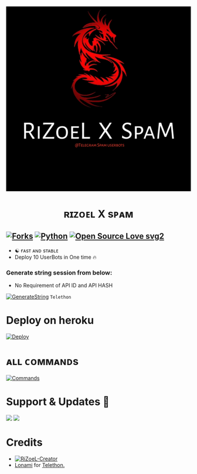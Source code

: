 <p align="center">
  <img src="./resources/logo.jpg" alt="RiZoeLXSpam Logo">
</p>
<h1 align="center">
  <b>ʀɪᴢᴏᴇʟ X sᴘᴀᴍ</b>
</h1>

[![Forks](https://img.shields.io/github/forks/MrRizoel/RiZoeLXSpam?style=flat-square&color=orange)](https://github.com/MrRizoel/RiZoeLXSpam/fork)
[![Python](https://img.shields.io/badge/Python-v3.9.7-blue)](https://www.python.org/)
[![Open Source Love svg2](https://badges.frapsoft.com/os/v2/open-source.svg?v=103)](https://github.com/MrRizoel/RiZoeLXSpam)   
----

- ☯︎ ғᴀsᴛ ᴀɴᴅ sᴛᴀʙʟᴇ 
- Deploy 10 UserBots in One time 🔥

### Generate string session from below:

- No Requirement of API ID and API HASH

[![GenerateString](https://img.shields.io/badge/RiZoeLXSpam-String-yellowgreen)](https://replit.com/@RiZoeL/RiZoeL-Spam-bot#main.py) ``Telethon``
   
# Deploy on heroku

[![Deploy](https://www.herokucdn.com/deploy/button.svg)](https://heroku.com/deploy?template=https://github.com/MrRizoel/RiZoeLXSpam)


# ᴀʟʟ ᴄᴏᴍᴍᴀɴᴅs
[![Commands](https://img.shields.io/badge/RiZoeLXSpam-CMDS-blue)](https://telegra.ph/%F0%9D%97%A5%F0%9D%97%9C%F0%9D%97%AD%F0%9D%97%A2%F0%9D%97%98%F0%9D%97%9F-%F0%9D%97%AB-%F0%9D%97%A6%F0%9D%97%A3%F0%9D%97%94%F0%9D%97%A0-10-15)

# Support & Updates 🎑
<a href="https://t.me/DNHxHELL"><img src="https://img.shields.io/badge/Join-Group%20Support-blue.svg?style=for-the-badge&logo=Telegram"></a> <a href="https://t.me/RiZoeLX"><img src="https://img.shields.io/badge/Join-Updates%20Channel-blue.svg?style=for-the-badge&logo=Telegram"></a>

# Credits
* [![RiZoeL-Creator](https://img.shields.io/static/v1?label=RiZoeL&message=Creator&color=critical)](https://t.me/TheRiZoeL)
* [Lonami](https://github.com/LonamiWebs/) for [Telethon.](https://github.com/LonamiWebs/Telethon)
